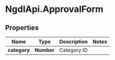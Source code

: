 # NgdlApi.ApprovalForm

## Properties

Name | Type | Description | Notes
------------ | ------------- | ------------- | -------------
**category** | **Number** | Category ID | 


